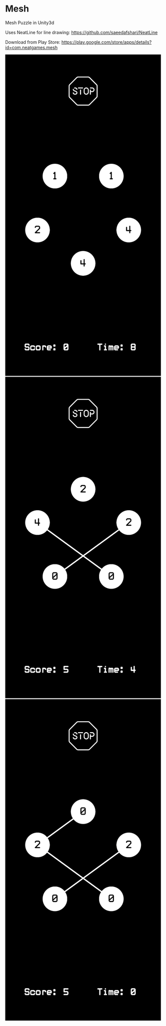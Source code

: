 # Mesh
Mesh Puzzle in Unity3d

Uses NeatLine for line drawing: https://github.com/saeedafshari/NeatLine

Download from Play Store: https://play.google.com/store/apps/details?id=com.neatgames.mesh

![a](https://github.com/saeedafshari/Mesh/blob/master/Screenshot_636858250504543160.jpg?raw=true)
![a](https://github.com/saeedafshari/Mesh/blob/master/Screenshot_636858250723204264.jpg?raw=true)
![a](https://github.com/saeedafshari/Mesh/blob/master/Screenshot_636858250763390136.jpg)